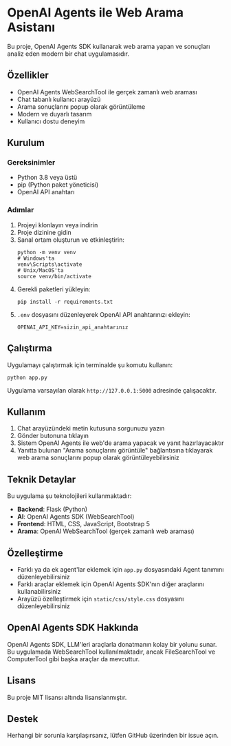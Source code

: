 # OpenAI Agents ile Web Arama Asistanı

Bu proje, OpenAI Agents SDK kullanarak web arama yapan ve sonuçları analiz eden modern bir chat uygulamasıdır.

## Özellikler

- OpenAI Agents WebSearchTool ile gerçek zamanlı web araması
- Chat tabanlı kullanıcı arayüzü
- Arama sonuçlarını popup olarak görüntüleme
- Modern ve duyarlı tasarım
- Kullanıcı dostu deneyim

## Kurulum

### Gereksinimler

- Python 3.8 veya üstü
- pip (Python paket yöneticisi)
- OpenAI API anahtarı

### Adımlar

1. Projeyi klonlayın veya indirin
2. Proje dizinine gidin
3. Sanal ortam oluşturun ve etkinleştirin:
   ```
   python -m venv venv
   # Windows'ta
   venv\Scripts\activate 
   # Unix/MacOS'ta
   source venv/bin/activate
   ```
4. Gerekli paketleri yükleyin:
   ```
   pip install -r requirements.txt
   ```
5. `.env` dosyasını düzenleyerek OpenAI API anahtarınızı ekleyin:
   ```
   OPENAI_API_KEY=sizin_api_anahtarınız
   ```

## Çalıştırma

Uygulamayı çalıştırmak için terminalde şu komutu kullanın:

```
python app.py
```

Uygulama varsayılan olarak `http://127.0.0.1:5000` adresinde çalışacaktır.

## Kullanım

1. Chat arayüzündeki metin kutusuna sorgunuzu yazın
2. Gönder butonuna tıklayın
3. Sistem OpenAI Agents ile web'de arama yapacak ve yanıt hazırlayacaktır
4. Yanıtta bulunan "Arama sonuçlarını görüntüle" bağlantısına tıklayarak web arama sonuçlarını popup olarak görüntüleyebilirsiniz

## Teknik Detaylar

Bu uygulama şu teknolojileri kullanmaktadır:

- **Backend**: Flask (Python)
- **AI**: OpenAI Agents SDK (WebSearchTool)
- **Frontend**: HTML, CSS, JavaScript, Bootstrap 5
- **Arama**: OpenAI WebSearchTool (gerçek zamanlı web araması)

## Özelleştirme

- Farklı ya da ek agent'lar eklemek için `app.py` dosyasındaki Agent tanımını düzenleyebilirsiniz
- Farklı araçlar eklemek için OpenAI Agents SDK'nın diğer araçlarını kullanabilirsiniz
- Arayüzü özelleştirmek için `static/css/style.css` dosyasını düzenleyebilirsiniz

## OpenAI Agents SDK Hakkında

OpenAI Agents SDK, LLM'leri araçlarla donatmanın kolay bir yolunu sunar. Bu uygulamada WebSearchTool kullanılmaktadır, ancak FileSearchTool ve ComputerTool gibi başka araçlar da mevcuttur.

## Lisans

Bu proje MIT lisansı altında lisanslanmıştır.

## Destek

Herhangi bir sorunla karşılaşırsanız, lütfen GitHub üzerinden bir issue açın. 